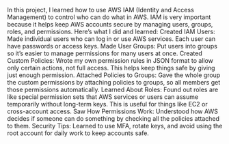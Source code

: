 In this project, I learned how to use AWS IAM (Identity and Access Management) to control who can do what in AWS.
IAM is very important because it helps keep AWS accounts secure by managing users, groups, roles, and permissions.
Here’s what I did and learned:
Created IAM Users: Made individual users who can log in or use AWS services. Each user can have passwords or access keys.
Made User Groups: Put users into groups so it’s easier to manage permissions for many users at once.
Created Custom Policies: Wrote my own permission rules in JSON format to allow only certain actions, not full access. This helps keep things safe by giving just enough permission.
Attached Policies to Groups: Gave the whole group the custom permissions by attaching policies to groups, so all members get those permissions automatically.
Learned About Roles: Found out roles are like special permission sets that AWS services or users can assume temporarily without long-term keys. This is useful for things like EC2 or cross-account access.
Saw How Permissions Work: Understood how AWS decides if someone can do something by checking all the policies attached to them.
Security Tips: Learned to use MFA, rotate keys, and avoid using the root account for daily work to keep accounts safe.
